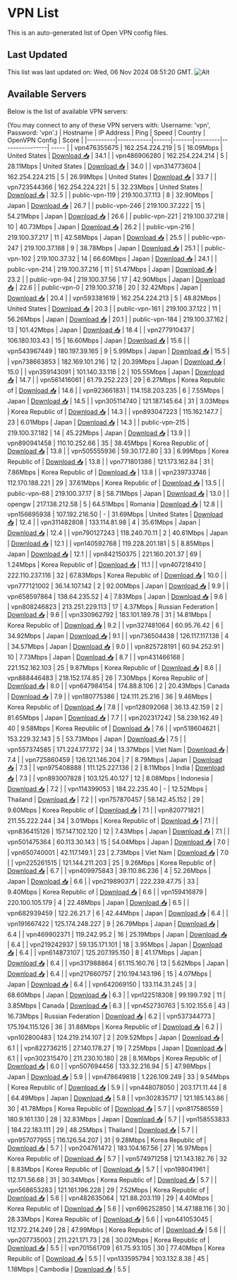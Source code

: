 # VPN List

This is an auto-generated list of Open VPN config files.

## Last Updated

This list was last updated on: Wed, 06 Nov 2024 08:51:20 GMT.
![Alt](https://repobeats.axiom.co/api/embed/186b98318ef1479477931607c1ad7d823f12451f.svg "Repobeats analytics image")

## Available Servers

Below is the list of available VPN servers:

(You may connect to any of these VPN servers with: Username: 'vpn', Password: 'vpn'.)
| Hostname | IP Address | Ping | Speed | Country | OpenVPN Config | Score |
|----------|------------|------|-------|---------|----------------| ----- |
| vpn476355675 | 162.254.224.219 | 5 | 18.09Mbps | United States | [Download 📥](./configs/server_0_US.ovpn) | 34.1 |
| vpn486906280 | 162.254.224.214 | 5 | 28.11Mbps | United States | [Download 📥](./configs/server_1_US.ovpn) | 34.0 |
| vpn314773604 | 162.254.224.215 | 5 | 26.99Mbps | United States | [Download 📥](./configs/server_2_US.ovpn) | 33.7 |
| vpn723544366 | 162.254.224.221 | 5 | 32.23Mbps | United States | [Download 📥](./configs/server_3_US.ovpn) | 32.5 |
| public-vpn-119 | 219.100.37.113 | 8 | 32.90Mbps | Japan | [Download 📥](./configs/server_4_JP.ovpn) | 26.7 |
| public-vpn-246 | 219.100.37.222 | 15 | 54.21Mbps | Japan | [Download 📥](./configs/server_5_JP.ovpn) | 26.6 |
| public-vpn-221 | 219.100.37.218 | 10 | 40.73Mbps | Japan | [Download 📥](./configs/server_6_JP.ovpn) | 26.2 |
| public-vpn-216 | 219.100.37.217 | 11 | 42.58Mbps | Japan | [Download 📥](./configs/server_7_JP.ovpn) | 25.5 |
| public-vpn-247 | 219.100.37.188 | 9 | 38.78Mbps | Japan | [Download 📥](./configs/server_8_JP.ovpn) | 25.1 |
| public-vpn-102 | 219.100.37.32 | 14 | 66.60Mbps | Japan | [Download 📥](./configs/server_9_JP.ovpn) | 24.1 |
| public-vpn-214 | 219.100.37.216 | 11 | 51.47Mbps | Japan | [Download 📥](./configs/server_10_JP.ovpn) | 23.2 |
| public-vpn-94 | 219.100.37.56 | 17 | 42.90Mbps | Japan | [Download 📥](./configs/server_11_JP.ovpn) | 22.6 |
| public-vpn-0 | 219.100.37.18 | 20 | 32.42Mbps | Japan | [Download 📥](./configs/server_12_JP.ovpn) | 20.4 |
| vpn593381619 | 162.254.224.213 | 5 | 48.82Mbps | United States | [Download 📥](./configs/server_13_US.ovpn) | 20.3 |
| public-vpn-161 | 219.100.37.122 | 11 | 56.26Mbps | Japan | [Download 📥](./configs/server_14_JP.ovpn) | 20.1 |
| public-vpn-184 | 219.100.37.162 | 13 | 101.42Mbps | Japan | [Download 📥](./configs/server_15_JP.ovpn) | 18.4 |
| vpn277910437 | 106.180.103.43 | 15 | 16.60Mbps | Japan | [Download 📥](./configs/server_16_JP.ovpn) | 15.6 |
| vpn543967449 | 180.197.39.165 | 9 | 5.99Mbps | Japan | [Download 📥](./configs/server_17_JP.ovpn) | 15.5 |
| vpn738663853 | 182.169.101.216 | 12 | 20.39Mbps | Japan | [Download 📥](./configs/server_18_JP.ovpn) | 15.0 |
| vpn359143091 | 101.140.33.116 | 2 | 105.55Mbps | Japan | [Download 📥](./configs/server_19_JP.ovpn) | 14.7 |
| vpn561416061 | 61.79.252.223 | 29 | 6.27Mbps | Korea Republic of | [Download 📥](./configs/server_20_KR.ovpn) | 14.6 |
| vpn923661831 | 114.158.203.235 | 6 | 7.55Mbps | Japan | [Download 📥](./configs/server_21_JP.ovpn) | 14.5 |
| vpn305114740 | 121.187.145.64 | 31 | 3.03Mbps | Korea Republic of | [Download 📥](./configs/server_22_KR.ovpn) | 14.3 |
| vpn893047223 | 115.162.147.7 | 23 | 6.01Mbps | Japan | [Download 📥](./configs/server_23_JP.ovpn) | 14.3 |
| public-vpn-215 | 219.100.37.182 | 14 | 45.22Mbps | Japan | [Download 📥](./configs/server_24_JP.ovpn) | 13.9 |
| vpn890941458 | 110.10.252.66 | 35 | 38.45Mbps | Korea Republic of | [Download 📥](./configs/server_25_KR.ovpn) | 13.8 |
| vpn505555936 | 59.30.172.80 | 33 | 6.99Mbps | Korea Republic of | [Download 📥](./configs/server_26_KR.ovpn) | 13.8 |
| vpn771801386 | 121.173.162.84 | 31 | 7.86Mbps | Korea Republic of | [Download 📥](./configs/server_27_KR.ovpn) | 13.8 |
| vpn239733746 | 112.170.188.221 | 29 | 37.61Mbps | Korea Republic of | [Download 📥](./configs/server_28_KR.ovpn) | 13.5 |
| public-vpn-68 | 219.100.37.17 | 8 | 58.71Mbps | Japan | [Download 📥](./configs/server_29_JP.ovpn) | 13.0 |
| opengw | 217.138.212.58 | 5 | 64.51Mbps | Romania | [Download 📥](./configs/server_30_RO.ovpn) | 12.8 |
| vpn156695938 | 107.192.216.50 | - | 31.69Mbps | United States | [Download 📥](./configs/server_31_US.ovpn) | 12.4 |
| vpn311482808 | 133.114.81.98 | 4 | 35.61Mbps | Japan | [Download 📥](./configs/server_32_JP.ovpn) | 12.4 |
| vpn790127243 | 118.240.70.11 | 2 | 40.61Mbps | Japan | [Download 📥](./configs/server_33_JP.ovpn) | 12.1 |
| vpn140592768 | 119.228.201.181 | 5 | 8.85Mbps | Japan | [Download 📥](./configs/server_34_JP.ovpn) | 12.1 |
| vpn842150375 | 221.160.201.37 | 69 | 1.24Mbps | Korea Republic of | [Download 📥](./configs/server_35_KR.ovpn) | 11.1 |
| vpn407218410 | 222.110.237.116 | 32 | 67.83Mbps | Korea Republic of | [Download 📥](./configs/server_36_KR.ovpn) | 10.0 |
| vpn777121002 | 36.14.107.142 | 2 | 92.00Mbps | Japan | [Download 📥](./configs/server_37_JP.ovpn) | 9.9 |
| vpn658597864 | 138.64.235.52 | 4 | 7.83Mbps | Japan | [Download 📥](./configs/server_38_JP.ovpn) | 9.6 |
| vpn808246823 | 213.251.229.113 | 17 | 4.37Mbps | Russian Federation | [Download 📥](./configs/server_39_RU.ovpn) | 9.6 |
| vpn330962792 | 183.101.189.78 | 31 | 14.81Mbps | Korea Republic of | [Download 📥](./configs/server_40_KR.ovpn) | 9.2 |
| vpn327481064 | 60.95.76.42 | 6 | 34.92Mbps | Japan | [Download 📥](./configs/server_41_JP.ovpn) | 9.1 |
| vpn736504438 | 126.117.117.138 | 4 | 34.57Mbps | Japan | [Download 📥](./configs/server_42_JP.ovpn) | 9.0 |
| vpn825728191 | 60.94.252.91 | 10 | 7.73Mbps | Japan | [Download 📥](./configs/server_43_JP.ovpn) | 8.7 |
| vpn431466168 | 221.152.162.103 | 25 | 9.87Mbps | Korea Republic of | [Download 📥](./configs/server_44_KR.ovpn) | 8.6 |
| vpn888446483 | 218.152.174.85 | 26 | 7.30Mbps | Korea Republic of | [Download 📥](./configs/server_45_KR.ovpn) | 8.0 |
| vpn647984154 | 174.88.8.106 | 2 | 20.43Mbps | Canada | [Download 📥](./configs/server_46_CA.ovpn) | 7.9 |
| vpn180775386 | 124.111.25.216 | 36 | 9.46Mbps | Korea Republic of | [Download 📥](./configs/server_47_KR.ovpn) | 7.8 |
| vpn128092068 | 36.13.42.159 | 2 | 81.65Mbps | Japan | [Download 📥](./configs/server_48_JP.ovpn) | 7.7 |
| vpn202317242 | 58.239.162.49 | 40 | 9.58Mbps | Korea Republic of | [Download 📥](./configs/server_49_KR.ovpn) | 7.6 |
| vpn518604621 | 153.229.32.143 | 5 | 53.73Mbps | Japan | [Download 📥](./configs/server_50_JP.ovpn) | 7.5 |
| vpn557374585 | 171.224.177.172 | 34 | 13.37Mbps | Viet Nam | [Download 📥](./configs/server_51_VN.ovpn) | 7.4 |
| vpn725860459 | 126.121.146.204 | 7 | 8.79Mbps | Japan | [Download 📥](./configs/server_52_JP.ovpn) | 7.3 |
| vpn975408888 | 111.125.227.136 | 2 | 8.11Mbps | India | [Download 📥](./configs/server_53_IN.ovpn) | 7.3 |
| vpn893007828 | 103.125.40.127 | 12 | 8.08Mbps | Indonesia | [Download 📥](./configs/server_54_ID.ovpn) | 7.2 |
| vpn114399053 | 184.22.235.40 | - | 12.52Mbps | Thailand | [Download 📥](./configs/server_55_TH.ovpn) | 7.2 |
| vpn757870457 | 58.142.45.152 | 29 | 9.60Mbps | Korea Republic of | [Download 📥](./configs/server_56_KR.ovpn) | 7.1 |
| vpn820771821 | 211.55.222.244 | 34 | 3.01Mbps | Korea Republic of | [Download 📥](./configs/server_57_KR.ovpn) | 7.1 |
| vpn836415126 | 157.147.102.120 | 12 | 7.43Mbps | Japan | [Download 📥](./configs/server_58_JP.ovpn) | 7.1 |
| vpn501475364 | 60.113.30.143 | 15 | 54.04Mbps | Japan | [Download 📥](./configs/server_59_JP.ovpn) | 7.0 |
| vpn650740001 | 42.117.149.1 | 23 | 2.73Mbps | Viet Nam | [Download 📥](./configs/server_60_VN.ovpn) | 7.0 |
| vpn225261515 | 121.144.211.203 | 25 | 9.26Mbps | Korea Republic of | [Download 📥](./configs/server_61_KR.ovpn) | 6.7 |
| vpn409975843 | 39.110.86.236 | 4 | 52.26Mbps | Japan | [Download 📥](./configs/server_62_JP.ovpn) | 6.6 |
| vpn219890371 | 222.239.47.75 | 33 | 9.40Mbps | Korea Republic of | [Download 📥](./configs/server_63_KR.ovpn) | 6.6 |
| vpn159416879 | 220.100.105.179 | 4 | 22.48Mbps | Japan | [Download 📥](./configs/server_64_JP.ovpn) | 6.5 |
| vpn682939459 | 122.26.21.7 | 6 | 42.44Mbps | Japan | [Download 📥](./configs/server_65_JP.ovpn) | 6.4 |
| vpn191667422 | 125.174.248.227 | 9 | 26.79Mbps | Japan | [Download 📥](./configs/server_66_JP.ovpn) | 6.4 |
| vpn469902371 | 119.242.95.2 | 16 | 25.19Mbps | Japan | [Download 📥](./configs/server_67_JP.ovpn) | 6.4 |
| vpn219242937 | 59.135.171.101 | 18 | 3.95Mbps | Japan | [Download 📥](./configs/server_68_JP.ovpn) | 6.4 |
| vpn614873107 | 125.207.195.150 | 8 | 41.17Mbps | Japan | [Download 📥](./configs/server_69_JP.ovpn) | 6.4 |
| vpn317988864 | 61.115.160.76 | 13 | 5.62Mbps | Japan | [Download 📥](./configs/server_70_JP.ovpn) | 6.4 |
| vpn217660757 | 210.194.143.196 | 15 | 4.07Mbps | Japan | [Download 📥](./configs/server_71_JP.ovpn) | 6.4 |
| vpn642069150 | 133.114.31.245 | 3 | 68.60Mbps | Japan | [Download 📥](./configs/server_72_JP.ovpn) | 6.3 |
| vpn122518308 | 99.199.7.92 | 11 | 3.85Mbps | Canada | [Download 📥](./configs/server_73_CA.ovpn) | 6.3 |
| vpn452730763 | 5.102.155.6 | 43 | 16.73Mbps | Russian Federation | [Download 📥](./configs/server_74_RU.ovpn) | 6.2 |
| vpn537344773 | 175.194.115.126 | 36 | 31.88Mbps | Korea Republic of | [Download 📥](./configs/server_75_KR.ovpn) | 6.2 |
| vpn102800483 | 124.219.214.107 | 2 | 209.52Mbps | Japan | [Download 📥](./configs/server_76_JP.ovpn) | 6.1 |
| vpn822736215 | 27.140.178.27 | 19 | 7.25Mbps | Japan | [Download 📥](./configs/server_77_JP.ovpn) | 6.1 |
| vpn302315470 | 211.230.10.180 | 28 | 8.16Mbps | Korea Republic of | [Download 📥](./configs/server_78_KR.ovpn) | 6.0 |
| vpn507694456 | 133.32.216.94 | 5 | 47.98Mbps | Japan | [Download 📥](./configs/server_79_JP.ovpn) | 5.9 |
| vpn478649818 | 1.226.109.249 | 33 | 9.54Mbps | Korea Republic of | [Download 📥](./configs/server_80_KR.ovpn) | 5.9 |
| vpn448078050 | 203.171.11.44 | 8 | 64.49Mbps | Japan | [Download 📥](./configs/server_81_JP.ovpn) | 5.8 |
| vpn302835717 | 121.185.143.86 | 30 | 41.78Mbps | Korea Republic of | [Download 📥](./configs/server_82_KR.ovpn) | 5.7 |
| vpn817586559 | 180.9.161.130 | 28 | 32.83Mbps | Japan | [Download 📥](./configs/server_83_JP.ovpn) | 5.7 |
| vpn158553833 | 184.22.183.111 | 29 | 48.25Mbps | Thailand | [Download 📥](./configs/server_84_TH.ovpn) | 5.7 |
| vpn957077955 | 116.126.54.207 | 31 | 9.28Mbps | Korea Republic of | [Download 📥](./configs/server_85_KR.ovpn) | 5.7 |
| vpn204761472 | 183.104.167.56 | 27 | 16.97Mbps | Korea Republic of | [Download 📥](./configs/server_86_KR.ovpn) | 5.7 |
| vpn574971258 | 121.143.182.76 | 32 | 8.83Mbps | Korea Republic of | [Download 📥](./configs/server_87_KR.ovpn) | 5.7 |
| vpn198041961 | 112.171.56.68 | 31 | 30.34Mbps | Korea Republic of | [Download 📥](./configs/server_88_KR.ovpn) | 5.7 |
| vpn568653283 | 121.161.196.228 | 29 | 7.52Mbps | Korea Republic of | [Download 📥](./configs/server_89_KR.ovpn) | 5.6 |
| vpn482635064 | 121.88.203.119 | 29 | 4.40Mbps | Korea Republic of | [Download 📥](./configs/server_90_KR.ovpn) | 5.6 |
| vpn696252850 | 14.47.188.116 | 30 | 28.33Mbps | Korea Republic of | [Download 📥](./configs/server_91_KR.ovpn) | 5.6 |
| vpn441053045 | 112.172.214.249 | 28 | 47.99Mbps | Korea Republic of | [Download 📥](./configs/server_92_KR.ovpn) | 5.6 |
| vpn207735003 | 211.221.171.73 | 28 | 30.02Mbps | Korea Republic of | [Download 📥](./configs/server_93_KR.ovpn) | 5.5 |
| vpn701561709 | 61.75.93.105 | 30 | 77.40Mbps | Korea Republic of | [Download 📥](./configs/server_94_KR.ovpn) | 5.5 |
| vpn133595794 | 103.132.8.38 | 45 | 1.18Mbps | Cambodia | [Download 📥](./configs/server_95_KH.ovpn) | 5.5 |
